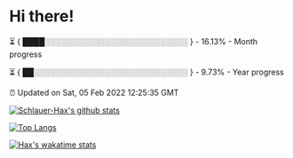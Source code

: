 # Hi there!

⏳ { ████░░░░░░░░░░░░░░░░░░░░░░░░░░ } - 16.13% - Month progress

⏳ { ██░░░░░░░░░░░░░░░░░░░░░░░░░░░░ } - 9.73% - Year progress

⏰ Updated on Sat, 05 Feb 2022 12:25:35 GMT


[![Schlauer-Hax's github stats](https://github-readme-stats.vercel.app/api?username=Schlauer-Hax&show_icons=true&theme=dark&count_private=true)](https://github.com/Schlauer-Hax)


[![Top Langs](https://github-readme-stats.vercel.app/api/top-langs/?username=Schlauer-Hax&layout=compact&theme=dark)](https://github.com/Schlauer-Hax?tab=repositories)


[![Hax's wakatime stats](https://github-readme-stats.vercel.app/api/wakatime?username=Hax&theme=dark)](https://wakatime.com/@Hax)

